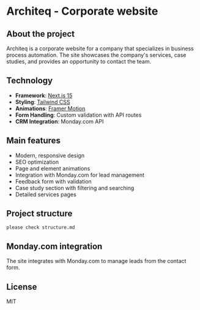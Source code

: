 # Architeq - Corporate website

## About the project

Architeq is a corporate website for a company that specializes in business process automation. The site showcases the company's services, case studies, and provides an opportunity to contact the team.

## Technology

- **Framework**: [Next.js 15](https://nextjs.org)
- **Styling**: [Tailwind CSS](https://tailwindcss.com)
- **Animations**: [Framer Motion](https://www.framer.com/motion)
- **Form Handling**: Custom validation with API routes
- **CRM Integration**: Monday.com API

## Main features

- Modern, responsive design
- SEO optimization
- Page and element animations
- Integration with Monday.com for lead management
- Feedback form with validation
- Case study section with filtering and searching
- Detailed services pages


## Project structure

```
please check structure.md
```

## Monday.com integration

The site integrates with Monday.com to manage leads from the contact form.

## License

MIT
